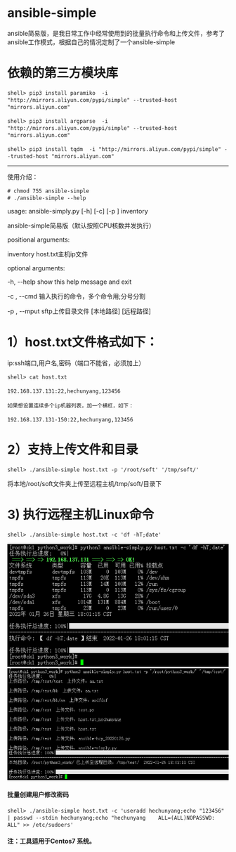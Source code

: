 # ansible-simple
ansible简易版，是我日常工作中经常使用到的批量执行命令和上传文件，参考了ansible工作模式，根据自己的情况定制了一个ansible-simple

# 依赖的第三方模块库
```
shell> pip3 install paramiko  -i "http://mirrors.aliyun.com/pypi/simple" --trusted-host "mirrors.aliyun.com"

shell> pip3 install argparse  -i "http://mirrors.aliyun.com/pypi/simple" --trusted-host "mirrors.aliyun.com"

shell> pip3 install tqdm  -i "http://mirrors.aliyun.com/pypi/simple" --trusted-host "mirrors.aliyun.com"
```
-------------------------------------------------------

使用介绍：
```
# chmod 755 ansible-simple
# ./ansible-simple --help
```
usage: ansible-simply.py [-h] [-c] [-p ] inventory

ansible-simple简易版（默认按照CPU核数并发执行）

positional arguments:

  inventory       host.txt主机ip文件

optional arguments:

  -h, --help      show this help message and exit
  
  -c , --cmd      输入执行的命令，多个命令用;分号分割
  
  -p  , --mput    sftp上传目录文件 [本地路径] [远程路径]
  
  
# 1）host.txt文件格式如下：

ip:ssh端口,用户名,密码（端口不能省，必须加上）
```
shell> cat host.txt

192.168.137.131:22,hechunyang,123456

如果想设置连续多个ip机器列表，加一个横杠，如下：

192.168.137.131-150:22,hechunyang,123456
```
# 2）支持上传文件和目录
```
shell> ./ansible-simple host.txt -p '/root/soft' '/tmp/soft/'
```
将本地/root/soft文件夹上传至远程主机/tmp/soft/目录下

# 3) 执行远程主机Linux命令
```
shell> ./ansible-simple host.txt -c 'df -hT;date'
```
![image](https://raw.githubusercontent.com/hcymysql/ansible-simple/main/%E6%89%A7%E8%A1%8C%E5%91%BD%E4%BB%A4.png)
![image](https://raw.githubusercontent.com/hcymysql/ansible-simple/main/%E4%B8%8A%E4%BC%A0%E6%96%87%E4%BB%B6%E7%9B%AE%E5%BD%95.png)

#### 批量创建用户修改密码
```
shell> ./ansible-simple host.txt -c 'useradd hechunyang;echo "123456" | passwd --stdin hechunyang;echo "hechunyang    ALL=(ALL)NOPASSWD: ALL" >> /etc/sudoers'
```
#### 注：工具适用于Centos7 系统。
